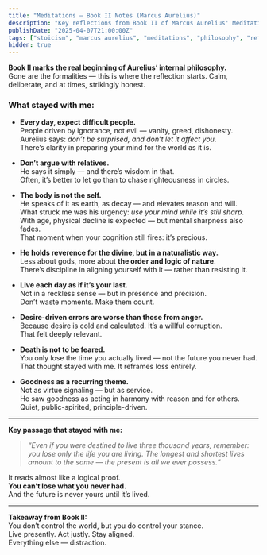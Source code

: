 ```yaml
---
title: "Meditations – Book II Notes (Marcus Aurelius)"
description: "Key reflections from Book II of Marcus Aurelius' Meditations — calm, direct, and timeless in their honesty."
publishDate: "2025-04-07T21:00:00Z"
tags: ["stoicism", "marcus aurelius", "meditations", "philosophy", "reflection"]
hidden: true
---
```


**Book II marks the real beginning of Aurelius’ internal philosophy.**  
Gone are the formalities — this is where the reflection starts. Calm, deliberate, and at times, strikingly honest.

### What stayed with me:

- **Every day, expect difficult people.**  
  People driven by ignorance, not evil — vanity, greed, dishonesty.  
  Aurelius says: *don’t be surprised, and don’t let it affect you*.  
  There’s clarity in preparing your mind for the world as it is.

- **Don’t argue with relatives.**  
  He says it simply — and there’s wisdom in that.  
  Often, it’s better to let go than to chase righteousness in circles.

- **The body is not the self.**  
  He speaks of it as earth, as decay — and elevates reason and will.  
  What struck me was his urgency: *use your mind while it’s still sharp*.  
  With age, physical decline is expected — but mental sharpness also fades.  
  That moment when your cognition still fires: it’s precious.

- **He holds reverence for the divine, but in a naturalistic way.**  
  Less about gods, more about **the order and logic of nature**.  
  There’s discipline in aligning yourself with it — rather than resisting it.

- **Live each day as if it’s your last.**  
  Not in a reckless sense — but in presence and precision.  
  Don’t waste moments. Make them count.

- **Desire-driven errors are worse than those from anger.**  
  Because desire is cold and calculated. It’s a willful corruption.  
  That felt deeply relevant.

- **Death is not to be feared.**  
  You only lose the time you actually lived — not the future you never had.  
  That thought stayed with me. It reframes loss entirely.

- **Goodness as a recurring theme.**  
  Not as virtue signaling — but as service.  
  He saw goodness as acting in harmony with reason and for others.  
  Quiet, public-spirited, principle-driven.

---

**Key passage that stayed with me:**

> *“Even if you were destined to live three thousand years, remember: you lose only the life you are living. The longest and shortest lives amount to the same — the present is all we ever possess.”*

It reads almost like a logical proof.  
**You can’t lose what you never had.**  
And the future is never yours until it’s lived.

---

**Takeaway from Book II:**  
You don’t control the world, but you do control your stance.  
Live presently. Act justly. Stay aligned.  
Everything else — distraction.


